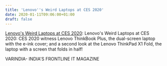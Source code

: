 ```yaml
---
title: 'Lenovo''s Weird Laptops at CES 2020'
date: 2020-01-11T09:06:00+01:00
draft: false
---
```


[Lenovo's Weird Laptops at CES 2020](https://varindia.com/video/lenovos-weird-laptops-at-ces-2020#.XhmCF9qB_Fg.blogger): Lenovo's Weird Laptops at CES 2020: CES 2020 witness Lenovo ThinkBook Plus, the dual-screen laptop with the e-ink cover; and a second look at the Lenovo ThinkPad X1 Fold, the laptop with a screen that folds in half!  
  
VARINDIA- INDIA'S FRONTLINE IT MAGAZINE